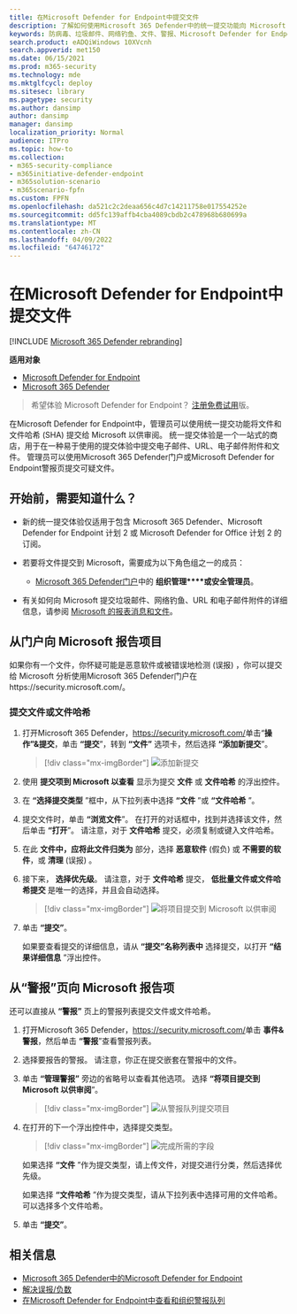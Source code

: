 ```yaml
---
title: 在Microsoft Defender for Endpoint中提交文件
description: 了解如何使用Microsoft 365 Defender中的统一提交功能向 Microsoft 提交可疑的电子邮件、URL、电子邮件附件和文件以进行扫描。
keywords: 防病毒、垃圾邮件、网络钓鱼、文件、警报、Microsoft Defender for Endpoint、误报、假负、阻止文件、阻止 URL、提交、提交、报告
search.product: eADQiWindows 10XVcnh
search.appverid: met150
ms.date: 06/15/2021
ms.prod: m365-security
ms.technology: mde
ms.mktglfcycl: deploy
ms.sitesec: library
ms.pagetype: security
ms.author: dansimp
author: dansimp
manager: dansimp
localization_priority: Normal
audience: ITPro
ms.topic: how-to
ms.collection:
- m365-security-compliance
- m365initiative-defender-endpoint
- m365solution-scenario
- m365scenario-fpfn
ms.custom: FPFN
ms.openlocfilehash: da521c2c2deaa656c4d7c14211758e017554252e
ms.sourcegitcommit: dd5fc139affb4cba4089cbdb2c478968b680699a
ms.translationtype: MT
ms.contentlocale: zh-CN
ms.lasthandoff: 04/09/2022
ms.locfileid: "64746172"
---
```

# <a name="submit-files-in-microsoft-defender-for-endpoint"></a>在Microsoft Defender for Endpoint中提交文件

[!INCLUDE [Microsoft 365 Defender rebranding](../../includes/microsoft-defender.md)]

**适用对象**

- [Microsoft Defender for Endpoint](https://go.microsoft.com/fwlink/p/?linkid=2146806)
- [Microsoft 365 Defender](https://go.microsoft.com/fwlink/?linkid=2118804)

>希望体验 Microsoft Defender for Endpoint？ [注册免费试用](https://www.microsoft.com/microsoft-365/windows/microsoft-defender-atp?ocid=docs-wdatp-usewdatp-abovefoldlink)版。

在Microsoft Defender for Endpoint中，管理员可以使用统一提交功能将文件和文件哈希 (SHA) 提交给 Microsoft 以供审阅。 统一提交体验是一个一站式的商店，用于在一种易于使用的提交体验中提交电子邮件、URL、电子邮件附件和文件。 管理员可以使用Microsoft 365 Defender门户或Microsoft Defender for Endpoint警报页提交可疑文件。  

## <a name="what-do-you-need-to-know-before-you-begin"></a>开始前，需要知道什么？

- 新的统一提交体验仅适用于包含 Microsoft 365 Defender、Microsoft Defender for Endpoint 计划 2 或 Microsoft Defender for Office 计划 2 的订阅。

- 若要将文件提交到 Microsoft，需要成为以下角色组之一的成员：

  - [Microsoft 365 Defender门户](../office-365-security/permissions-microsoft-365-security-center.md)中的 **组织管理****或安全管理员**。

- 有关如何向 Microsoft 提交垃圾邮件、网络钓鱼、URL 和电子邮件附件的详细信息，请参阅 [Microsoft 的报表消息和文件](../office-365-security/report-junk-email-messages-to-microsoft.md)。

## <a name="report-items-to-microsoft-from-the-portal"></a>从门户向 Microsoft 报告项目

如果你有一个文件，你怀疑可能是恶意软件或被错误地检测 (误报) ，你可以提交给 Microsoft 分析使用Microsoft 365 Defender门户在https://security.microsoft.com/。

### <a name="submit-a-file-or-file-hash"></a>提交文件或文件哈希

1. 打开Microsoft 365 Defender，<https://security.microsoft.com/>单击“**操作”&提交**，单击 **“提交**”，转到 **“文件”** 选项卡，然后选择 **“添加新提交**”。 

    > [!div class="mx-imgBorder"]
    > ![添加新提交](../../media/unified-admin-submission-new.png) 

2. 使用 **提交项到 Microsoft 以查看** 显示为提交 **文件** 或 **文件哈希** 的浮出控件。  

3. 在 **“选择提交类型** ”框中，从下拉列表中选择 **“文件** ”或 **“文件哈希** ”。 

4. 提交文件时，单击 **“浏览文件**”。 在打开的对话框中，找到并选择该文件，然后单击 **“打开**”。 请注意，对于 **文件哈希** 提交，必须复制或键入文件哈希。 

5. 在此 **文件中，应将此文件归类为** 部分，选择 **恶意软件** (假负) 或 **不需要的软件**，或 **清理** (误报) 。
  
6. 接下来， **选择优先级**。 请注意，对于 **文件哈希** 提交， **低批量文件或文件哈希提交** 是唯一的选择，并且会自动选择。

    > [!div class="mx-imgBorder"]
    > ![将项目提交到 Microsoft 以供审阅](../../media/unified-admin-submission-file.png) 

8. 单击 **“提交”**。 
 
   如果要查看提交的详细信息，请从 **“提交”名称列表中** 选择提交，以打开 **“结果详细信息** ”浮出控件。

## <a name="report-items-to-microsoft-from-the-alerts-page"></a>从“警报”页向 Microsoft 报告项

还可以直接从 **“警报”** 页上的警报列表提交文件或文件哈希。 

1. 打开Microsoft 365 Defender，<https://security.microsoft.com/>单击 **事件&警报**，然后单击 **“警报**”查看警报列表。

2. 选择要报告的警报。 请注意，你正在提交嵌套在警报中的文件。  

3. 单击 **“管理警报”** 旁边的省略号以查看其他选项。 选择 **“将项目提交到 Microsoft 以供审阅**”。

    > [!div class="mx-imgBorder"]
    > ![从警报队列提交项目](../../media/unified-admin-submission-alerts-queue.png) 

4. 在打开的下一个浮出控件中，选择提交类型。 

    > [!div class="mx-imgBorder"]
    > ![完成所需的字段](../../media/unified-admin-submission-alert-queue-flyout.png) 

    如果选择 **“文件** ”作为提交类型，请上传文件，对提交进行分类，然后选择优先级。
  
    如果选择 **“文件哈希** ”作为提交类型，请从下拉列表中选择可用的文件哈希。 可以选择多个文件哈希。 
 
5. 单击 **“提交”**。 

## <a name="related-information"></a>相关信息

- [Microsoft 365 Defender中的Microsoft Defender for Endpoint](../defender/microsoft-365-security-center-mde.md)
- [解决误报/负数](defender-endpoint-false-positives-negatives.md)
- [在Microsoft Defender for Endpoint中查看和组织警报队列](alerts-queue.md)
